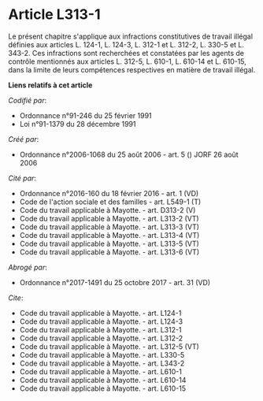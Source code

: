 # Article L313-1

Le présent chapitre s'applique aux infractions constitutives de travail illégal définies aux articles L. 124-1, L. 124-3, L.
312-1 et L. 312-2, L. 330-5 et L. 343-2. Ces infractions sont recherchées et constatées par les agents de contrôle mentionnés
aux articles L. 312-5, L. 610-1, L. 610-14 et L. 610-15, dans la limite de leurs compétences respectives en matière de
travail illégal.

**Liens relatifs à cet article**

_Codifié par_:

  - Ordonnance n°91-246 du 25 février 1991
  - Loi n°91-1379 du 28 décembre 1991

_Créé par_:

  - Ordonnance n°2006-1068 du 25 août 2006 - art. 5 () JORF 26 août 2006

_Cité par_:

  - Ordonnance n°2016-160 du 18 février 2016 - art. 1 (VD)
  - Code de l'action sociale et des familles - art. L549-1 (T)
  - Code du travail applicable à Mayotte. - art. D313-2 (V)
  - Code du travail applicable à Mayotte. - art. L313-2 (VT)
  - Code du travail applicable à Mayotte. - art. L313-3 (VT)
  - Code du travail applicable à Mayotte. - art. L313-4 (VT)
  - Code du travail applicable à Mayotte. - art. L313-5 (VT)
  - Code du travail applicable à Mayotte. - art. L313-6 (VT)

_Abrogé par_:

  - Ordonnance n°2017-1491 du 25 octobre 2017 - art. 31 (VD)

_Cite_:

  - Code du travail applicable à Mayotte. - art. L124-1
  - Code du travail applicable à Mayotte. - art. L124-3
  - Code du travail applicable à Mayotte. - art. L312-1
  - Code du travail applicable à Mayotte. - art. L312-2
  - Code du travail applicable à Mayotte. - art. L312-5 (VT)
  - Code du travail applicable à Mayotte. - art. L330-5
  - Code du travail applicable à Mayotte. - art. L343-2
  - Code du travail applicable à Mayotte. - art. L610-1
  - Code du travail applicable à Mayotte. - art. L610-14
  - Code du travail applicable à Mayotte. - art. L610-15
